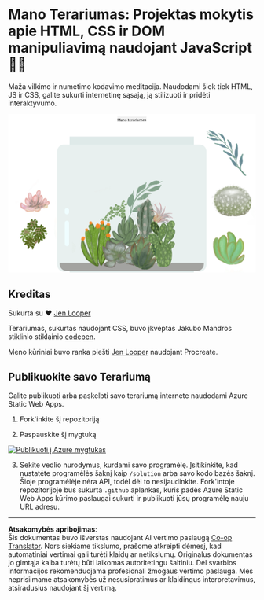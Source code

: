 <!--
CO_OP_TRANSLATOR_METADATA:
{
  "original_hash": "6329fbe8bd936068debd78cca6f09c0a",
  "translation_date": "2025-08-28T11:50:25+00:00",
  "source_file": "3-terrarium/solution/README.md",
  "language_code": "lt"
}
-->
# Mano Terariumas: Projektas mokytis apie HTML, CSS ir DOM manipuliavimą naudojant JavaScript 🌵🌱

Maža vilkimo ir numetimo kodavimo meditacija. Naudodami šiek tiek HTML, JS ir CSS, galite sukurti internetinę sąsają, ją stilizuoti ir pridėti interaktyvumo.

![mano terariumas](../../../../translated_images/screenshot_gray.0c796099a1f9f25e40aa55ead81f268434c00af30d7092490759945eda63067d.lt.png)

## Kreditas

Sukurta su ♥️ [Jen Looper](https://www.twitter.com/jenlooper)

Terariumas, sukurtas naudojant CSS, buvo įkvėptas Jakubo Mandros stiklinio stiklainio [codepen](https://codepen.io/Rotarepmi/pen/rjpNZY).

Meno kūriniai buvo ranka piešti [Jen Looper](http://jenlooper.com) naudojant Procreate.

## Publikuokite savo Terariumą

Galite publikuoti arba paskelbti savo terariumą internete naudodami Azure Static Web Apps.

1. Fork'inkite šį repozitoriją

2. Paspauskite šį mygtuką

[![Publikuoti į Azure mygtukas](https://aka.ms/deploytoazurebutton)](https://portal.azure.com/?feature.customportal=false&WT.mc_id=academic-77807-sagibbon#create/Microsoft.StaticApp)

3. Sekite vedlio nurodymus, kurdami savo programėlę. Įsitikinkite, kad nustatėte programėlės šaknį kaip `/solution` arba savo kodo bazės šaknį. Šioje programėlėje nėra API, todėl dėl to nesijaudinkite. Fork'intoje repozitorijoje bus sukurta `.github` aplankas, kuris padės Azure Static Web Apps kūrimo paslaugai sukurti ir publikuoti jūsų programėlę nauju URL adresu.

---

**Atsakomybės apribojimas**:  
Šis dokumentas buvo išverstas naudojant AI vertimo paslaugą [Co-op Translator](https://github.com/Azure/co-op-translator). Nors siekiame tikslumo, prašome atkreipti dėmesį, kad automatiniai vertimai gali turėti klaidų ar netikslumų. Originalus dokumentas jo gimtąja kalba turėtų būti laikomas autoritetingu šaltiniu. Dėl svarbios informacijos rekomenduojama profesionali žmogaus vertimo paslauga. Mes neprisiimame atsakomybės už nesusipratimus ar klaidingus interpretavimus, atsiradusius naudojant šį vertimą.